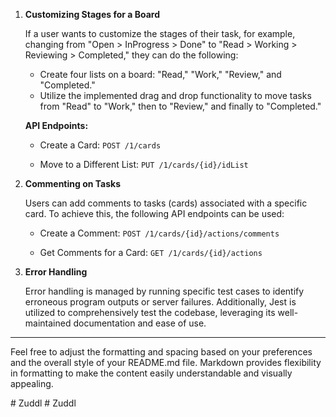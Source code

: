 1. **Customizing Stages for a Board**

    If a user wants to customize the stages of their task, for example, changing from "Open > InProgress > Done" to "Read > Working > Reviewing > Completed," they can do the following:
    
    - Create four lists on a board: "Read," "Work," "Review," and "Completed."
    - Utilize the implemented drag and drop functionality to move tasks from "Read" to "Work," then to "Review," and finally to "Completed."
    
    **API Endpoints:**
    
    - Create a Card:
      `POST /1/cards`
    
    - Move to a Different List:
      `PUT /1/cards/{id}/idList`

2. **Commenting on Tasks**

    Users can add comments to tasks (cards) associated with a specific card. To achieve this, the following API endpoints can be used:
    
    - Create a Comment:
      `POST /1/cards/{id}/actions/comments`
    
    - Get Comments for a Card:
      `GET /1/cards/{id}/actions`

3. **Error Handling**

    Error handling is managed by running specific test cases to identify erroneous program outputs or server failures. Additionally, Jest is utilized to comprehensively test the codebase, leveraging its well-maintained documentation and ease of use.

---

Feel free to adjust the formatting and spacing based on your preferences and the overall style of your README.md file. Markdown provides flexibility in formatting to make the content easily understandable and visually appealing.

 
 #   Z u d d l 
 
 #   Z u d d l 
 
 
